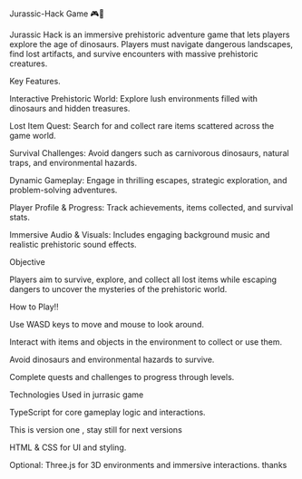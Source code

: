 Jurassic-Hack Game 🎮🦖

Jurassic Hack is an immersive prehistoric adventure game that lets players explore the age of dinosaurs. Players must navigate dangerous landscapes, find lost artifacts, and survive encounters with massive prehistoric creatures.

Key Features.

Interactive Prehistoric World: Explore lush environments filled with dinosaurs and hidden treasures.

Lost Item Quest: Search for and collect rare items scattered across the game world.

Survival Challenges: Avoid dangers such as carnivorous dinosaurs, natural traps, and environmental hazards.

Dynamic Gameplay: Engage in thrilling escapes, strategic exploration, and problem-solving adventures.

Player Profile & Progress: Track achievements, items collected, and survival stats.

Immersive Audio & Visuals: Includes engaging background music and realistic prehistoric sound effects.

Objective

Players aim to survive, explore, and collect all lost items while escaping dangers to uncover the mysteries of the prehistoric world.

How to Play!!

Use WASD keys to move and mouse to look around.

Interact with items and objects in the environment to collect or use them.

Avoid dinosaurs and environmental hazards to survive.

Complete quests and challenges to progress through levels.

Technologies Used in jurrasic game

TypeScript for core gameplay logic and interactions.


 This is version one , stay still for next versions

HTML & CSS for UI and styling.

Optional: Three.js for 3D environments and immersive interactions.
 thanks
